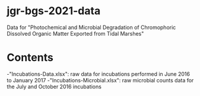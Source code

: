 # jgr-bgs-2021-data
 Data for "Photochemical and Microbial Degradation of Chromophoric Dissolved Organic Matter Exported from Tidal Marshes"

# Contents
 -"Incubations-Data.xlsx": raw data for incubations performed in June 2016 to January 2017
 -"Incubations-Microbial.xlsx": raw microbial counts data for the July and October 2016 incubations
